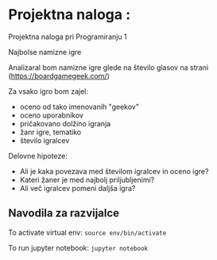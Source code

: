 # Projektna naloga : <Ime>
Projektna naloga pri Programiranju 1

Najbolse namizne igre

Analizaral bom namizne igre glede na število glasov na strani
(https://boardgamegeek.com/)

Za vsako igro bom zajel:
* oceno od tako imenovanih "geekov"
* oceno uporabnikov
* pričakovano dolžino igranja
* žanr igre, tematiko
* število igralcev

Delovne hipoteze:
* Ali je kaka povezava med številom igralcev in oceno igre?
* Kateri žaner je med najbolj priljubljenimi?
* Ali več igralcev pomeni daljša igra?



## Navodila za razvijalce 

To activate virtual env:
`source env/bin/activate`

To run jupyter notebook:
`jupyter notebook`
